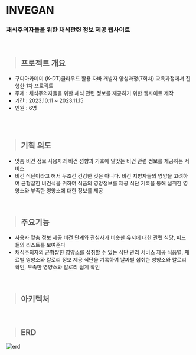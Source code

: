 
# INVEGAN
### 채식주의자들을 위한 채식관련 정보 제공 웹사이트

<br/>

>## 프로젝트 개요
- 구디아카데미 (K-DT)클라우드 활용 자바 개발자 양성과정(7회차) 교육과정에서 진행한 1차 프로젝트<br/>
- 주제 : 채식주의자들을 위한 채식 관련 정보를 제공하기 위한 웹사이트 제작
- 기간 : 2023.10.11 ~ 2023.11.15
- 인원 : 6명

>## 
<br/>

>## 기획 의도
- 맞춤 비건 정보 사용자의 비건 성향과 기호에 알맞는 비건 관련 정보를 제공하는 서비스
- 비건 식단이라고 해서 무조건 건강한 것은 아니다. 비건 지향자들의 영양을 고려하여 균형잡힌 비건식을 위하여 식품의 영양정보를 제공 식단 기록을 통해 섭취한 영양소와 부족한 영양소에 대한 정보를 제공

<br>

>## 주요기능
 - 사용자 맞춤 정보 제공
  비건 단계와 관심사가 비슷한 유저에 대한 관련 식당, 피드 들의 리스트를 보여준다
 - 채식주의자의 균형잡힌 영양소를 섭취할 수 있는 식단 관리 서비스 제공
  식품별, 재료별 영양소와 칼로리 정보 제공
  식단을 기록하여 날짜별 섭취한 영양소와 칼로리 확인, 부족한 영양소와 칼로리 쉽게 확인

<br>

>## 아키텍처

<br>

>## ERD
![erd](https://github.com/Jooscom/invegan/assets/136825137/07f3d775-f2ee-43ba-9349-ae4eadfd1896)

<br>

